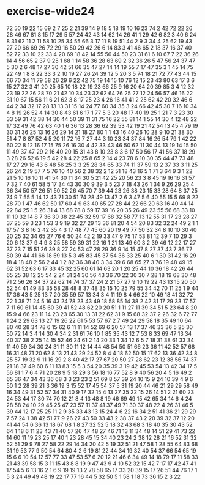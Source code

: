 # exercise-wide24
72
50
19
22
15
69
2
7
25
2
21
39
14
9
18
5
18
19
10
16
23
74
2
42
72
22
26
28
46
67
81
8
15
17
29
5
57
24
42
43
14
62
14
26
41
1
29
42
6
82
3
40
6
24
8
31
62
11
2
11
58
10
25
34
55
66
3
17
11
8
19
51
44
2
9
3
34
4
25
62
19
43
27
20
66
69
26
72
29
16
50
29
42
26
6
14
83
3
41
46
65
2
18
37
16
37
40
52
72
33
10
22
33
4
20
69
18
42
14
55
56
44
50
23
31
61
6
10
67
7
22
36
26
14
4
56
65
2
37
9
25
1
68
1
14
58
36
28
63
69
2
32
36
26
5
47
56
24
37
47
5
30
2
6
48
17
27
30
42
51
66
35
47
27
14
14
19
55
7
17
47
35
3
1
45
14
75
22
49
1
8
8
22
33
3
2
10
19
27
26
24
39
12
5
20
3
5
74
18
21
72
77
43
44
15
66
70
34
11
79
58
26
29
6
22
42
75
19
14
15
10
76
12
15
23
43
80
63
17
3
6
15
27
32
3
41
20
25
65
10
18
22
19
23
66
25
9
16
20
64
20
39
85
3
4
12
32
23
19
22
26
28
70
21
42
10
34
23
32
62
64
76
25
27
12
24
56
57
46
16
22
31
10
67
15
56
11
6
21
62
3
8
17
25
23
4
26
16
41
41
2
25
62
42
20
32
46
6
44
2
34
32
17
28
13
13
31
15
14
24
77
60
34
35
3
24
66
42
45
30
7
16
10
34
4
8
19
26
52
4
14
30
8
43
61
6
17
1
77
5
3
20
48
17
40
19
25
1
21
7
3
23
30
33
59
31
42
38
14
30
44
50
39
11
31
75
16
22
55
81
14
1
55
14
30
4
12
48
22
17
32
49
76
42
63
40
1
6
36
13
28
36
62
39
53
42
19
21
42
54
13
45
4
79
19
30
31
36
25
13
16
26
29
14
21
18
27
80
1
1
43
16
40
26
10
28
9
10
21
38
30
51
4
7
8
87
52
4
5
20
11
72
16
7
27
44
3
10
23
34
37
84
16
26
54
79
1
42
22
60
22
8
12
16
17
15
75
26
16
30
4
42
33
43
46
50
62
11
30
44
13
19
14
15
50
11
49
37
47
29
2
16
40
20
15
31
43
8
10
23
8
3
6
17
50
56
17
41
56
37
18
29
3
28
26
52
6
19
5
42
28
4
22
25
8
65
2
14
4
23
78
6
10
30
35
44
47
73
48
17
27
29
16
43
6
48
56
25
3
3
25
28
34
65
33
74
11
37
59
13
2
37
33
3
11
25
26
24
2
19
57
7
5
76
10
40
56
2
38
32
2
12
51
18
43
16
5
1
71
3
64
9
3
1
22
21
5
10
16
10
11
41
54
30
11
34
30
5
21
42
25
20
56
23
3
8
45
19
16
16
31
57
7
32
7
40
61
58
5
17
34
43
30
30
9
39
3
5
23
7
18
43
26
1
34
9
26
29
25
4
36
34
50
57
26
51
50
52
26
45
70
7
39
44
23
26
38
23
15
33
28
64
8
37
25
74
9
7
55
5
14
12
43
71
30
51
74
28
49
13
47
2
6
3
47
5
6
40
55
15
5
69
8
22
28
70
1
47
46
62
50
17
60
4
9
63
40
65
27
28
44
22
66
20
63
16
40
44
14
22
84
25
1
5
26
31
4
13
68
78
8
59
17
39
16
20
35
26
49
23
55
56
68
33
10
11
10
32
14
8
7
36
30
38
22
45
32
59
17
68
32
58
77
13
12
55
31
17
23
28
27
37
25
59
3
23
1
53
3
9
19
32
27
29
13
36
81
20
4
54
20
83
32
32
24
49
2
1
1
17
57
3
8
16
2
42
35
4
3
17
48
77
45
60
20
19
49
77
50
32
34
8
10
10
30
40
20
25
32
34
65
27
76
6
50
24
42
2
19
33
47
9
75
17
53
81
12
39
7
10
29
3
20
6
13
37
9
4
9
8
25
58
59
39
31
22
16
1
21
13
49
60
3
2
39
46
12
22
17
27
37
23
7
15
51
26
39
8
27
24
53
47
28
29
36
9
14
15
47
8
27
37
43
7
36
77
80
39
44
41
66
18
59
13
5
3
45
83
45
37
54
36
33
25
40
6
1
30
31
42
16
29
18
4
18
48
2
56
2
44
1
2
82
36
38
40
3
34
39
6
68
65
27
3
76
19
48
49
15
62
31
52
63
6
17
33
45
32
25
60
61
14
63
20
1
20
25
44
10
36
18
42
26
44
65
25
38
12
25
54
2
24
31
24
30
56
43
36
70
22
30
30
7
28
18
19
68
30
48
71
2
56
26
34
37
22
62
14
74
37
37
24
2
21
57
27
9
10
19
22
43
13
15
20
50
52
54
41
49
83
35
58
28
48
8
37
48
35
15
10
25
79
55
34
42
70
11
25
1
9
44
17
36
43
5
25
13
7
20
35
59
57
13
34
3
4
11
19
8
4
66
22
10
49
18
41
32
72
22
1
38
71
24
5
16
43
24
78
23
43
49
18
58
85
14
38
2
42
31
17
29
33
17
57
7
11
60
61
14
45
60
39
41
52
48
62
20
20
51
1
11
27
11
39
34
51
5
23
64
8
20
15
9
4
66
23
11
14
23
23
65
30
13
31
22
62
31
9
15
68
32
37
2
26
32
6
72
77
1
24
2
29
63
13
27
19
26
22
61
5
53
57
67
2
7
49
24
29
58
18
35
49
10
64
80
40
28
34
78
6
15
62
6
11
11
14
52
69
6
20
57
13
17
37
46
33
36
5
25
30
50
72
14
3
4
14
30
4
34
2
31
61
76
10
1
85
35
43
12
7
53
8
33
69
47
13
34
40
37
38
2
25
14
15
52
46
24
61
2
14
20
33
1
34
12
6
5
7
18
31
38
61
33
34
11
40
59
34
30
24
31
11
30
11
12
14
44
48
54
50
51
66
23
36
11
42
52
57
68
16
31
48
71
20
62
8
13
21
43
29
24
52
8
4
4
18
62
50
15
17
62
13
36
42
34
8
25
57
19
32
9
11
16
29
2
8
40
42
17
27
67
20
50
27
28
62
23
12
38
56
74
37
21
18
37
49
60
6
11
13
83
15
5
3
54
20
35
39
3
19
42
45
53
54
13
42
34
17
5
56
81
1
7
6
4
71
20
28
9
5
18
29
3
56
18
16
77
52
8
9
40
56
20
4
5
16
49
2
65
36
47
34
43
36
68
3
3
23
23
2
51
69
8
57
39
24
10
15
9
24
10
39
4
9
6
50
1
2
28
39
21
3
36
19
3
15
52
17
45
54
37
5
31
19
20
44
46
21
29
29
58
49
16
34
49
31
52
57
34
31
40
9
17
32
15
4
13
27
35
22
15
26
14
51
2
21
60
23
24
53
44
17
30
74
70
12
21
8
4
13
48
8
19
46
69
49
15
42
65
34
14
6
4
24
28
58
24
10
29
45
25
47
23
57
11
37
41
37
49
71
30
37
48
22
4
26
31
46
5
39
44
12
17
25
25
11
2
9
35
33
43
13
15
24
4
6
22
16
34
2
51
41
36
21
29
29
7
57
24
1
38
42
51
77
9
26
27
43
50
33
43
2
38
37
43
2
20
39
32
37
12
20
41
44
54
6
36
13
18
67
68
1
8
27
32
52
5
18
32
43
68
3
18
40
35
30
43
52
64
1
18
6
11
23
43
71
40
57
26
47
48
27
46
71
13
11
34
48
14
51
29
41
73
22
14
60
11
19
23
25
17
40
1
23
28
45
15
34
40
23
24
2
38
12
28
21
16
52
31
32
52
51
29
9
78
27
58
22
29
14
34
20
42
5
19
32
51
21
47
58
1
28
55
64
83
68
31
19
53
77
9
50
54
64
80
4
2
6
19
81
22
44
34
19
32
40
54
37
66
54
65
19
15
6
6
10
54
12
57
77
33
47
53
57
6
20
12
21
46
6
34
49
14
18
79
17
11
58
33
21
43
39
58
15
3
11
15
43
8
8
19
9
47
43
9
4
10
52
32
15
42
7
17
17
42
47
41
17
54
5
6
13
16
2
1
6
9
19
19
13
2
78
58
65
17
33
20
39
15
17
26
51
44
76
17
1
5
3
24
49
49
48
19
22
17
77
16
44
5
32
50
5
1
58
1
18
73
36
15
2
3
22

